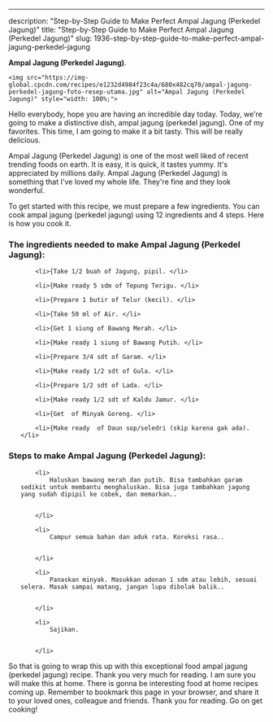 ---
description: "Step-by-Step Guide to Make Perfect Ampal Jagung (Perkedel Jagung)"
title: "Step-by-Step Guide to Make Perfect Ampal Jagung (Perkedel Jagung)"
slug: 1936-step-by-step-guide-to-make-perfect-ampal-jagung-perkedel-jagung

<p>
	<strong>Ampal Jagung (Perkedel Jagung)</strong>. 
	
</p>
<p>
	
	<img src="https://img-global.cpcdn.com/recipes/e1232d4984f23c4a/680x482cq70/ampal-jagung-perkedel-jagung-foto-resep-utama.jpg" alt="Ampal Jagung (Perkedel Jagung)" style="width: 100%;">
	
	
</p>
<p>
	Hello everybody, hope you are having an incredible day today. Today, we're going to make a distinctive dish, ampal jagung (perkedel jagung). One of my favorites. This time, I am going to make it a bit tasty. This will be really delicious.
</p>
	
<p>
	Ampal Jagung (Perkedel Jagung) is one of the most well liked of recent trending foods on earth. It is easy, it is quick, it tastes yummy. It's appreciated by millions daily. Ampal Jagung (Perkedel Jagung) is something that I've loved my whole life. They're fine and they look wonderful.
</p>
<p>
	
</p>

<p>
To get started with this recipe, we must prepare a few ingredients. You can cook ampal jagung (perkedel jagung) using 12 ingredients and 4 steps. Here is how you cook it.
</p>

<h3>The ingredients needed to make Ampal Jagung (Perkedel Jagung):</h3>

<ol>
	
		<li>{Take 1/2 buah of Jagung, pipil. </li>
	
		<li>{Make ready 5 sdm of Tepung Terigu. </li>
	
		<li>{Prepare 1 butir of Telur (kecil). </li>
	
		<li>{Take 50 ml of Air. </li>
	
		<li>{Get 1 siung of Bawang Merah. </li>
	
		<li>{Make ready 1 siung of Bawang Putih. </li>
	
		<li>{Prepare 3/4 sdt of Garam. </li>
	
		<li>{Make ready 1/2 sdt of Gula. </li>
	
		<li>{Prepare 1/2 sdt of Lada. </li>
	
		<li>{Make ready 1/2 sdt of Kaldu Jamur. </li>
	
		<li>{Get  of Minyak Goreng. </li>
	
		<li>{Make ready  of Daun sop/seledri (skip karena gak ada). </li>
	
</ol>
<p>
	
</p>

<h3>Steps to make Ampal Jagung (Perkedel Jagung):</h3>

<ol>
	
		<li>
			Haluskan bawang merah dan putih. Bisa tambahkan garam sedikit untuk membantu menghaluskan. Bisa juga tambahkan jagung yang sudah dipipil ke cobek, dan memarkan..
			
			
		</li>
	
		<li>
			Campur semua bahan dan aduk rata. Koreksi rasa..
			
			
		</li>
	
		<li>
			Panaskan minyak. Masukkan adonan 1 sdm atau lebih, sesuai selera. Masak sampai matang, jangan lupa dibolak balik..
			
			
		</li>
	
		<li>
			Sajikan.
			
			
		</li>
	
</ol>

<p>
	
</p>

<p>
	So that is going to wrap this up with this exceptional food ampal jagung (perkedel jagung) recipe. Thank you very much for reading. I am sure you will make this at home. There is gonna be interesting food at home recipes coming up. Remember to bookmark this page in your browser, and share it to your loved ones, colleague and friends. Thank you for reading. Go on get cooking!
</p>
